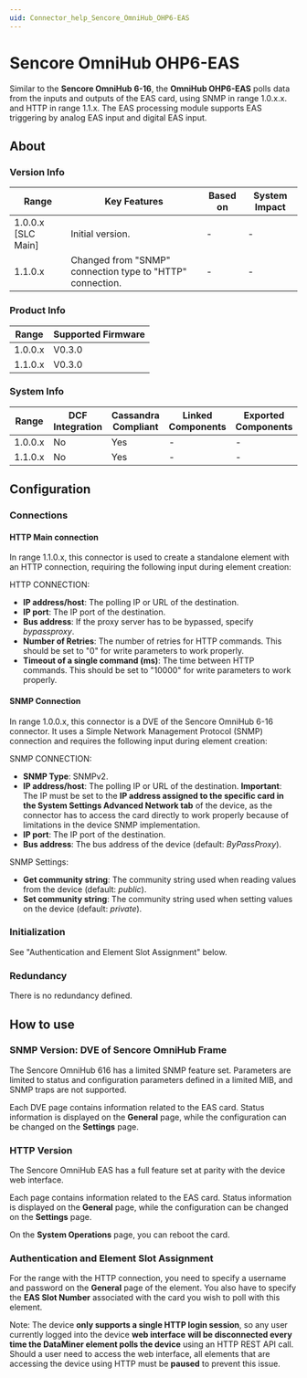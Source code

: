 ```yaml
---
uid: Connector_help_Sencore_OmniHub_OHP6-EAS
---
```


# Sencore OmniHub OHP6-EAS

Similar to the **Sencore OmniHub 6-16**, the **OmniHub OHP6-EAS** polls data from the inputs and outputs of the EAS card, using SNMP in range 1.0.x.x. and HTTP in range 1.1.x. The EAS processing module supports EAS triggering by analog EAS input and digital EAS input.

## About

### Version Info

| **Range**            | **Key Features**                                          | **Based on** | **System Impact** |
|----------------------|-----------------------------------------------------------|--------------|-------------------|
| 1.0.0.x \[SLC Main\] | Initial version.                                          | \-           | \-                |
| 1.1.0.x              | Changed from "SNMP" connection type to "HTTP" connection. | \-           | \-                |

### Product Info

| Range     | Supported Firmware     |
|-----------|------------------------|
| 1.0.0.x   | V0.3.0                 |
| 1.1.0.x   | V0.3.0                 |

### System Info

| Range     | DCF Integration     | Cassandra Compliant     | Linked Components     | Exported Components     |
|-----------|---------------------|-------------------------|-----------------------|-------------------------|
| 1.0.0.x   | No                  | Yes                     | \-                    | \-                      |
| 1.1.0.x   | No                  | Yes                     | \-                    | \-                      |

## Configuration

### Connections

#### HTTP Main connection

In range 1.1.0.x, this connector is used to create a standalone element with an HTTP connection, requiring the following input during element creation:

HTTP CONNECTION:

- **IP address/host**: The polling IP or URL of the destination.
- **IP port**: The IP port of the destination.
- **Bus address**: If the proxy server has to be bypassed, specify *bypassproxy*.
- **Number of Retries**: The number of retries for HTTP commands. This should be set to "0" for write parameters to work properly.
- **Timeout of a single command (ms)**: The time between HTTP commands. This should be set to "10000" for write parameters to work properly.

#### SNMP Connection

In range 1.0.0.x, this connector is a DVE of the Sencore OmniHub 6-16 connector. It uses a Simple Network Management Protocol (SNMP) connection and requires the following input during element creation:

SNMP CONNECTION:

- **SNMP Type**: SNMPv2.
- **IP address/host**: The polling IP or URL of the destination. **Important**: The IP must be set to the **IP address assigned to the specific card in the System Settings Advanced Network tab** of the device, as the connector has to access the card directly to work properly because of limitations in the device SNMP implementation.
- **IP port**: The IP port of the destination.
- **Bus address**: The bus address of the device (default: *ByPassProxy*).

SNMP Settings:

- **Get community string**: The community string used when reading values from the device (default: *public*).
- **Set community string**: The community string used when setting values on the device (default: *private*).

### Initialization

See "Authentication and Element Slot Assignment" below.

### Redundancy

There is no redundancy defined.

## How to use

### SNMP Version: DVE of Sencore OmniHub Frame

The Sencore OmniHub 616 has a limited SNMP feature set. Parameters are limited to status and configuration parameters defined in a limited MIB, and SNMP traps are not supported.

Each DVE page contains information related to the EAS card. Status information is displayed on the **General** page, while the configuration can be changed on the **Settings** page.

### HTTP Version

The Sencore OmniHub EAS has a full feature set at parity with the device web interface.

Each page contains information related to the EAS card. Status information is displayed on the **General** page, while the configuration can be changed on the **Settings** page.

On the **System Operations** page, you can reboot the card.

### Authentication and Element Slot Assignment

For the range with the HTTP connection, you need to specify a username and password on the **General** page of the element. You also have to specify the **EAS Slot Number** associated with the card you wish to poll with this element.

Note: The device **only supports a single HTTP login session**, so any user currently logged into the device **web interface** **will be disconnected every time the DataMiner element polls the device** using an HTTP REST API call. Should a user need to access the web interface, all elements that are accessing the device using HTTP must be **paused** to prevent this issue.

